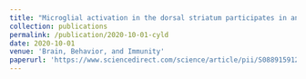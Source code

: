 ```yaml
---
title: "Microglial activation in the dorsal striatum participates in anxiety-like behavior in Cyld knockout mice"
collection: publications
permalink: /publication/2020-10-01-cyld
date: 2020-10-01
venue: 'Brain, Behavior, and Immunity'
paperurl: 'https://www.sciencedirect.com/science/article/pii/S088915912030310X'
---
```




